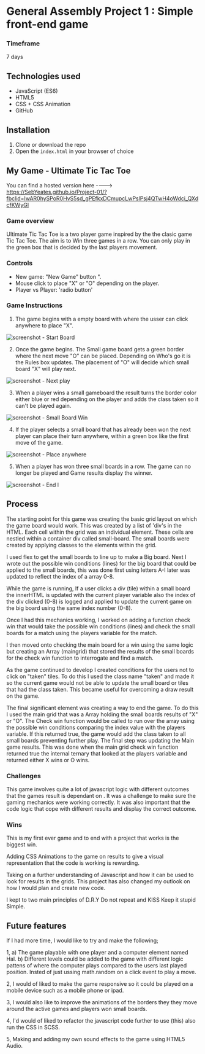 # General Assembly Project 1 : Simple front-end game

### Timeframe
7 days

## Technologies used

* JavaScript (ES6)
* HTML5
* CSS + CSS Animation
* GitHub

## Installation

1. Clone or download the repo
2. Open the `index.html` in your browser of choice

## My Game - Ultimate Tic Tac Toe


You can find a hosted version here ----> https://SebYeates.github.io/Project-01/?fbclid=IwAR0hySPoR0HvS5sd_gPEfkxDCmupcLwPslPsj4QTwH4oWdci_QXdcfKWyGI

### Game overview
Ultimate Tic Tac Toe is a two player game inspired by the the clasic game Tic Tac Toe. The aim is to Win three games in a row. You can only play in the green box that is decided by the last players movement.

### Controls
- New game: "New Game" button ".
- Mouse click to place "X" or "O" depending on the player.
- Player vs Player: 'radio button'


### Game Instructions
1. The game begins with a empty board with where the usser can click anywhere to place "X".

![screenshot - Start Board](https://user-images.githubusercontent.com/44299893/51029692-f4510300-158e-11e9-85db-358a0d1a1bed.png)

2. Once the game begins. The Small game board gets a green border where the next move "O" can be placed. Depending on Who's go it is the Rules box updates. The placement of "O" will decide which small board "X" will play next.

![screenshot - Next play ](https://user-images.githubusercontent.com/44299893/51029780-34b08100-158f-11e9-8af3-5f2ef5c65de7.png)


3. When a player wins a small gameboard the result turns the border color either blue or red depending on the player and adds the class taken so it can't be played again.

![screenshot - Small Board Win](https://user-images.githubusercontent.com/44299893/51029873-8b1dbf80-158f-11e9-9759-0c36fb6566ad.png)


4. If the player selects a small board that has already been won the next player can place their turn anywhere, within a green box like the first move of the game.

![screenshot - Place anywhere ](https://user-images.githubusercontent.com/44299893/51029924-b30d2300-158f-11e9-9e03-dff1cff8a81e.png)


5. When a player has won three small boards in a row. The game can no longer be played and Game results display the winner.

![screenshot - End l](https://user-images.githubusercontent.com/44299893/51029990-f49dce00-158f-11e9-80bf-892a95c675f6.png)


## Process

The starting point for this game was creating the basic grid layout on which the game board would work. This was created by a list of 'div's in the HTML. Each cell within the grid was an individual element. These cells are nestled within a container div called small-board. The small boards were created by applying classes to the elements within the grid.

I used flex to get the small boards to line up to make a Big board. Next I wrote out the possible win conditions (lines) for the big board that could be applied to the small boards, this was done first using letters  A-I later was updated to reflect the index of a array 0-8.

While the game is running, If a user clicks a div (tile)  within a small board the innerHTML is updated with the current player variable also the index of the div clicked (0-8) is logged and applied to update the current game on the big board using the same index number (0-8).

Once I had this mechanics working, I worked on adding a function check win that would take the possible win conditions (lines) and check the small boards for a match using the players variable for the match.

I then moved onto checking the main board for a win using the same logic but creating an Array (maingrid) that stored the results of the small boards for the check win function to interrogate and find a match.

As the game continued to develop I created conditions for the users not to click on "taken" tiles. To do this I used the class name "taken" and made it so the current game would not be able to update the small board or tiles that had the class taken. This became useful for overcoming a draw result on the game.

The final significant element was creating a way to end the game. To do this I used the main grid that was a Array holding the small boards results of "X" or "O". The Check win function would be called to run over the array using the possible win conditions comparing the index value with the players variable. If this returned true, the game would add the class taken to all small boards preventing further play. The final step was updating the Main game results. This was done when the main grid check win function returned true the internal ternary that looked at the players variable and returned either X wins or O wins.  

### Challenges

This game involves quite a lot of javascript logic with different outcomes that the games result is dependant on . It was a challenge to make sure the gaming mechanics were working correctly. It was also important that the code logic that cope with different results and display the correct outcome.


### Wins

This is my first ever game and to end with a project that works is the biggest win.

Adding CSS Animations to the game on results to give a visual representation that the code is working is rewarding.

Taking on a further understanding of Javascript and how it can be used to look for results in the grids. This project has also changed my outlook on how I would plan and create new code.  

I kept to two main principles of D.R.Y Do not repeat and KISS Keep it stupid Simple.


## Future features

If I had more time, I would like to try and make the following;

1, a)  The game playable with one player and a computer element named Hal.
    b) Different levels could be added to the game with different logic pattens of where the computer plays compared to the users last played position. Insted of just ussing math.random on a click event to play a move.

2, I would of liked to make the game responsive so it could be played on a mobile device such as a  mobile phone or ipad.

3, I would also like to improve the animations of the borders they they move around the active games and players won small boards.

4, I'd would of liked to refactor the javascript code further to use (this) also run the CSS in SCSS.

5, Making and adding my own sound effects to the game using HTML5 Audio.
